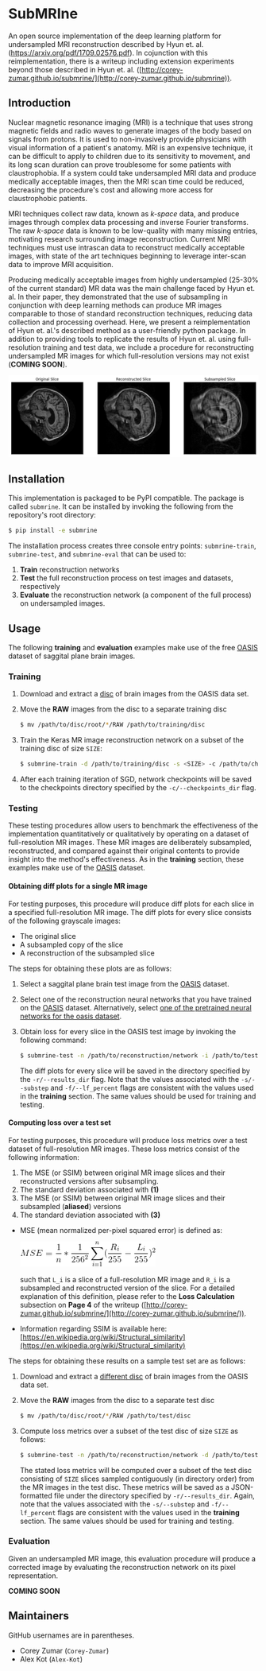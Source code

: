 # SubMRIne
An open source implementation of the deep learning platform for undersampled MRI reconstruction described by Hyun et. al. (https://arxiv.org/pdf/1709.02576.pdf). In cojunction with this reimplementation, there is a writeup including extension experiments beyond those described in Hyun et. al. ([http://corey-zumar.github.io/submrine/](http://corey-zumar.github.io/submrine)).

## Introduction

Nuclear magnetic resonance imaging (MRI) is a technique that uses strong magnetic fields and radio waves to generate images of the body based on signals from protons. It is used to non-invasively provide physicians with visual information of a patient's anatomy. MRI is an expensive technique, it can be difficult to apply to children due to its sensitivity to movement, and its long scan duration can prove troublesome for some patients with claustrophobia. If a system could take undersampled MRI data and produce medically acceptable images, then the MRI scan time could be reduced, decreasing the procedure's cost and allowing more access for claustrophobic patients.

MRI techniques collect raw data, known as *k-space* data, and produce images through complex data processing and inverse Fourier transforms. The raw *k-space* data is known to be low-quality with many missing entries, motivating research surrounding image reconstruction. Current MRI techniques must use intrascan data to reconstruct medically acceptable images, with state of the art techniques beginning to leverage inter-scan data to improve MRI acquisition.

Producing medically acceptable images from highly undersampled (25-30\% of the current standard) MR data was the main challenge faced by Hyun et. al. In their paper, they demonstrated that the use of subsampling in conjunction with deep learning methods can produce MR images comparable to those of standard reconstruction techniques, reducing data collection and processing overhead. Here, we present a reimplementation of Hyun et. al.'s described method as a user-friendly python package. In addition to providing tools to replicate the results of Hyun et. al. using full-resolution training and test data, we include a procedure for reconstructing undersampled MR images for which full-resolution versions may not exist (**COMING SOON**).

![Image of a reconstruction diff plot for a saggital plane brain MR image slice](images/diff_plot_sample.png)

## Installation
This implementation is packaged to be PyPI compatible. The package is called `submrine`. It can be installed by invoking the following from the repository's root directory:

```sh
$ pip install -e submrine
```

The installation process creates three console entry points: `submrine-train`, `submrine-test`, and `submrine-eval` that can be used to:

1. **Train** reconstruction networks
2. **Test** the full reconstruction process on test images and datasets, respectively
2. **Evaluate** the reconstruction network (a component of the full process) on undersampled images.

## Usage

The following **training** and **evaluation** examples make use of the free [OASIS](http://www.oasis-brains.org/) dataset of saggital plane brain images.

### Training

1. Download and extract a [disc](http://www.oasis-brains.org/app/template/Tools.vm) of brain images from the OASIS data set.

2. Move the **RAW** images from the disc to a separate training disc

   ```sh
   $ mv /path/to/disc/root/*/RAW /path/to/training/disc
   ```

3. Train the Keras MR image reconstruction network on a subset of the training disc of size `SIZE`:

   ```sh
   $ submrine-train -d /path/to/training/disc -s <SIZE> -c /path/to/checkpoints/directory -g <num_gpus> -b <batch_size> -s 4 -f .04
   ```
   
4. After each training iteration of SGD, network checkpoints will be saved to the checkpoints directory specified by the `-c/--checkpoints_dir` flag. 
   
### Testing

These testing procedures allow users to benchmark the effectiveness of the implementation quantitatively or qualitatively by operating on a dataset of full-resolution MR images. These MR images are deliberately subsampled, reconstructed, and compared against their original contents to provide insight into the method's effectiveness. As in the **training** section, these examples make use of the [OASIS](http://www.oasis-brains.org/) dataset.

#### Obtaining diff plots for a single MR image

For testing purposes, this procedure will produce diff plots for each slice in a specified full-resolution MR image.
The diff plots for every slice consists of the following grayscale images:

   * The original slice
   * A subsampled copy of the slice
   * A reconstruction of the subsampled slice 

The steps for obtaining these plots are as follows:

   1. Select a saggital plane brain test image from the [OASIS](http://www.oasis-brains.org/) dataset.

   2. Select one of the reconstruction neural networks that you have trained on the [OASIS](http://www.oasis-brains.org/) dataset. Alternatively, select [one of the pretrained neural networks for the oasis dataset](pretrained_nets/oasis).

   3. Obtain loss for every slice in the OASIS test image by invoking the following command:

      ```sh
      $ submrine-test -n /path/to/reconstruction/network -i /path/to/test/image -r /path/to/results/dir -s 4 -f .04
      ```

      The diff plots for every slice will be saved in the directory specified by the `-r/--results_dir` flag. Note that the values associated with the `-s/--substep` and `-f/--lf_percent` flags are consistent with the values used in the **training** section. The same values should be used for training and testing.
   
#### Computing loss over a test set

For testing purposes, this procedure will produce loss metrics over a test dataset of full-resolution MR images.
These loss metrics consist of the following information:

   1. The MSE (or SSIM) between original MR image slices and their reconstructed versions after subsampling.
   2. The standard deviation associated with **(1)**
   3. The MSE (or SSIM) between original MR image slices and their subsampled (**aliased**) versions
   4. The standard deviation associated with **(3)**
   
   * MSE (mean normalized per-pixel squared error) is defined as:

      ![Image of MSE Equation](images/mse.gif)

      such that `L_i` is a slice of a full-resolution MR image and `R_i` is a subsampled and reconstructed version of the slice. For a detailed explanation of this definition, please refer to the **Loss Calculation** subsection on **Page 4** of the writeup ([http://corey-zumar.github.io/submrine/](http://corey-zumar.github.io/submrine/)). 

   * Information regarding SSIM is available here: [https://en.wikipedia.org/wiki/Structural_similarity](https://en.wikipedia.org/wiki/Structural_similarity)

The steps for obtaining these results on a sample test set are as follows:

1. Download and extract a [different disc](http://www.oasis-brains.org/app/template/Tools.vm) of brain images from the OASIS data set.

2. Move the **RAW** images from the disc to a separate test disc

   ```sh
   $ mv /path/to/disc/root/*/RAW /path/to/test/disc
   ```
   
3. Compute loss metrics over a subset of the test disc of size `SIZE` as follows:

   ```sh
   $ submrine-test -n /path/to/reconstruction/network -d /path/to/test/disc -r /path/to/results/dir -t <SIZE> -s 4 -f .04
   ```
   
   The stated loss metrics will be computed over a subset of the test disc consisting of `SIZE` slices sampled contiguously (in directory order) from the MR images in the test disc. These metrics will be saved as a JSON-formatted file under the directory specified by `-r/--results_dir`. Again, note that the values associated with the `-s/--substep` and `-f/--lf_percent` flags are consistent with the values used in the **training** section. The same values should be used for training and testing.
   
### Evaluation
Given an undersampled MR image, this evaluation procedure will produce a corrected image by evaluating the reconstruction network on its pixel representation.

**COMING SOON**

## Maintainers

GitHub usernames are in parentheses.

+ Corey Zumar (`Corey-Zumar`)
+ Alex Kot (`Alex-Kot`)
